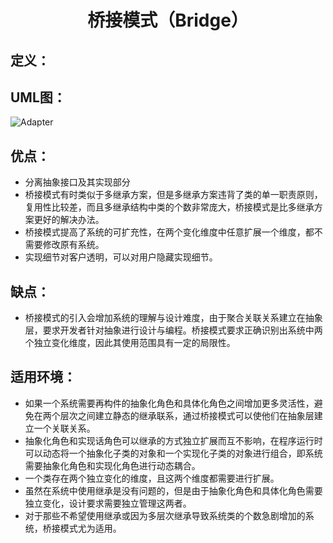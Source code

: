 <h1 align="center">桥接模式（Bridge）</h1>

## 定义：


## UML图：
![Adapter](/uml/Bridge.jpg)

## 优点：
- 分离抽象接口及其实现部分
- 桥接模式有时类似于多继承方案，但是多继承方案违背了类的单一职责原则，复用性比较差，而且多继承结构中类的个数非常庞大，桥接模式是比多继承方案更好的解决办法。
- 桥接模式提高了系统的可扩充性，在两个变化维度中任意扩展一个维度，都不需要修改原有系统。
- 实现细节对客户透明，可以对用户隐藏实现细节。

## 缺点：
- 桥接模式的引入会增加系统的理解与设计难度，由于聚合关联关系建立在抽象层，要求开发者针对抽象进行设计与编程。桥接模式要求正确识别出系统中两个独立变化维度，因此其使用范围具有一定的局限性。

## 适用环境：
- 如果一个系统需要再构件的抽象化角色和具体化角色之间增加更多灵活性，避免在两个层次之间建立静态的继承联系，通过桥接模式可以使他们在抽象层建立一个关联关系。
- 抽象化角色和实现话角色可以继承的方式独立扩展而互不影响，在程序运行时可以动态将一个抽象化子类的对象和一个实现化子类的对象进行组合，即系统需要抽象化角色和实现化角色进行动态耦合。
- 一个类存在两个独立变化的维度，且这两个维度都需要进行扩展。
- 虽然在系统中使用继承是没有问题的，但是由于抽象化角色和具体化角色需要独立变化，设计要求需要独立管理这两者。
- 对于那些不希望使用继承或因为多层次继承导致系统类的个数急剧增加的系统，桥接模式尤为适用。
